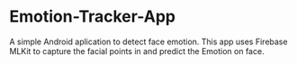 # Emotion-Tracker-App

A simple Android aplication to detect face emotion.
This app uses Firebase MLKit to capture the facial points in and predict the Emotion on face.
